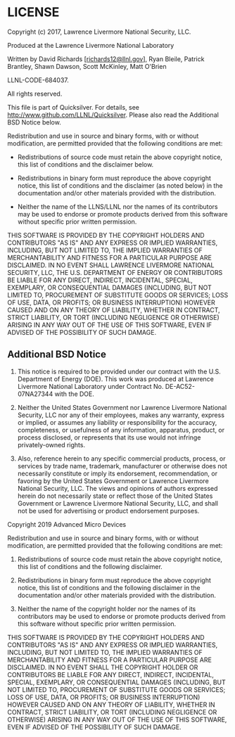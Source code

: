 LICENSE
=======

Copyright (c) 2017, Lawrence Livermore National Security, LLC.

Produced at the Lawrence Livermore National Laboratory

Written by David Richards [richards12@llnl.gov], Ryan Bleile, 
Patrick Brantley, Shawn Dawson, Scott McKinley, Matt O'Brien

LLNL-CODE-684037.

All rights reserved.

This file is part of Quicksilver. For details, see
   http://www.github.com/LLNL/Quicksilver.  Please also read 
the Additional BSD Notice below.

Redistribution and use in source and binary forms, with or
without modification, are permitted provided that the following
conditions are met:

* Redistributions of source code must retain the above copyright
  notice, this list of conditions and the disclaimer below.

* Redistributions in binary form must reproduce the above copyright
  notice, this list of conditions and the disclaimer (as noted below)
  in the documentation and/or other materials provided with the
  distribution.

* Neither the name of the LLNS/LLNL nor the names of its contributors
  may be used to endorse or promote products derived from this
  software without specific prior written permission.

THIS SOFTWARE IS PROVIDED BY THE COPYRIGHT HOLDERS AND
CONTRIBUTORS "AS IS" AND ANY EXPRESS OR IMPLIED WARRANTIES,
INCLUDING, BUT NOT LIMITED TO, THE IMPLIED WARRANTIES OF
MERCHANTABILITY AND FITNESS FOR A PARTICULAR PURPOSE ARE
DISCLAIMED. IN NO EVENT SHALL LAWRENCE LIVERMORE NATIONAL
SECURITY, LLC, THE U.S. DEPARTMENT OF ENERGY OR CONTRIBUTORS BE
LIABLE FOR ANY DIRECT, INDIRECT, INCIDENTAL, SPECIAL,
EXEMPLARY, OR CONSEQUENTIAL DAMAGES (INCLUDING, BUT NOT LIMITED
TO, PROCUREMENT OF SUBSTITUTE GOODS OR SERVICES; LOSS OF USE,
DATA, OR PROFITS; OR BUSINESS INTERRUPTION) HOWEVER CAUSED AND
ON ANY THEORY OF LIABILITY, WHETHER IN CONTRACT, STRICT
LIABILITY, OR TORT (INCLUDING NEGLIGENCE OR OTHERWISE) ARISING
IN ANY WAY OUT OF THE USE OF THIS SOFTWARE, EVEN IF ADVISED OF
THE POSSIBILITY OF SUCH DAMAGE.


Additional BSD Notice
---------------------

1. This notice is required to be provided under our contract with the
   U.S. Department of Energy (DOE). This work was produced at Lawrence
   Livermore National Laboratory under Contract No. DE-AC52-07NA27344
   with the DOE.

2. Neither the United States Government nor Lawrence Livermore
   National Security, LLC nor any of their employees, makes any
   warranty, express or implied, or assumes any liability or
   responsibility for the accuracy, completeness, or usefulness of any
   information, apparatus, product, or process disclosed, or
   represents that its use would not infringe privately-owned rights.

3. Also, reference herein to any specific commercial products,
   process, or services by trade name, trademark, manufacturer or
   otherwise does not necessarily constitute or imply its endorsement,
   recommendation, or favoring by the United States Government or
   Lawrence Livermore National Security, LLC. The views and opinions
   of authors expressed herein do not necessarily state or reflect
   those of the United States Government or Lawrence Livermore
   National Security, LLC, and shall not be used for advertising or
   product endorsement purposes.


Copyright 2019 Advanced Micro Devices

Redistribution and use in source and binary forms, with or without modification, are permitted provided that the following conditions are met:

1. Redistributions of source code must retain the above copyright notice, this list of conditions and the following disclaimer.

2. Redistributions in binary form must reproduce the above copyright notice, this list of conditions and the following disclaimer in the documentation and/or other materials provided with the distribution.

3. Neither the name of the copyright holder nor the names of its contributors may be used to endorse or promote products derived from this software without specific prior written permission.

THIS SOFTWARE IS PROVIDED BY THE COPYRIGHT HOLDERS AND CONTRIBUTORS "AS IS" AND ANY EXPRESS OR IMPLIED WARRANTIES, INCLUDING, BUT NOT LIMITED TO, THE IMPLIED WARRANTIES OF MERCHANTABILITY AND FITNESS FOR A PARTICULAR PURPOSE ARE DISCLAIMED. IN NO EVENT SHALL THE COPYRIGHT HOLDER OR CONTRIBUTORS BE LIABLE FOR ANY DIRECT, INDIRECT, INCIDENTAL, SPECIAL, EXEMPLARY, OR CONSEQUENTIAL DAMAGES (INCLUDING, BUT NOT LIMITED TO, PROCUREMENT OF SUBSTITUTE GOODS OR SERVICES; LOSS OF USE, DATA, OR PROFITS; OR BUSINESS INTERRUPTION) HOWEVER CAUSED AND ON ANY THEORY OF LIABILITY, WHETHER IN CONTRACT, STRICT LIABILITY, OR TORT (INCLUDING NEGLIGENCE OR OTHERWISE) ARISING IN ANY WAY OUT OF THE USE OF THIS SOFTWARE, EVEN IF ADVISED OF THE POSSIBILITY OF SUCH DAMAGE.
